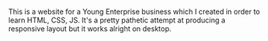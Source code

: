 This is a website for a Young Enterprise business which I created in order to learn HTML, CSS, JS.
It's a pretty pathetic attempt at producing a responsive layout but it works alright on desktop.
